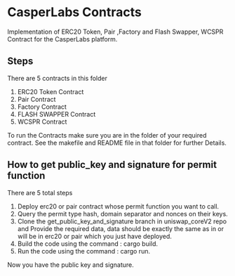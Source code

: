 # CasperLabs Contracts

Implementation of ERC20 Token, Pair ,Factory and Flash Swapper, WCSPR Contract for the CasperLabs platform.

## Steps
There are 5 contracts in this folder 
1) ERC20 Token Contract
2) Pair Contract
3) Factory Contract
4) FLASH SWAPPER Contract
5) WCSPR Contract

To run the Contracts make sure you are in the folder of your required contract.
See the makefile and README file in that folder for further Details.

## How to get public_key and signature for permit function
There are 5 total steps 
1) Deploy erc20 or pair contract whose permit function you want to call.
2) Query the permit type hash, domain separator and nonces on their keys.
3) Clone the get_public_key_and_signature branch in uniswap_coreV2 repo and Provide the required data,  data should be  exactly the same as in or will be in erc20 or pair which you just have deployed.
4) Build the code using the command : cargo build.
5) Run the code using the command : cargo run.

Now you have the public key and signature.
